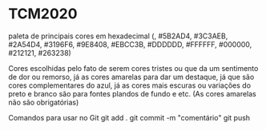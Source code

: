 # TCM2020
paleta de principais cores em hexadecimal
(, #5B2AD4, #3C3AEB, #2A54D4, #3196F6, #9E8408, #EBCC3B, #DDDDDD, #FFFFFF, #000000, #212121, #263238)

Cores escolhidas pelo fato de serem cores tristes ou que da um sentimento de dor ou remorso, já as cores amarelas
para dar um destaque, já que são cores complementares do azul, já as cores mais escuras ou variações do preto e branco
são para fontes plandos de fundo e etc. (As cores amarelas não são obrigatórias)

Comandos para usar no Git
git add .
git commit -m "comentário"
git push